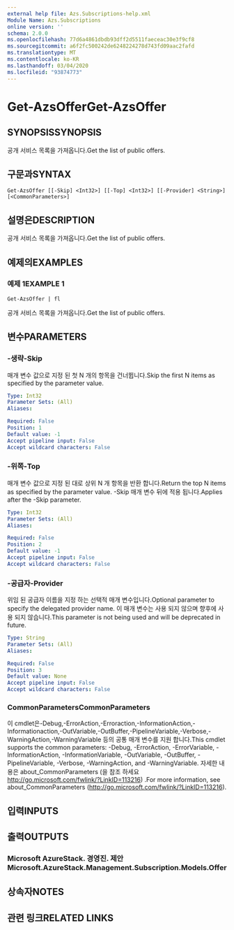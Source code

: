 ```yaml
---
external help file: Azs.Subscriptions-help.xml
Module Name: Azs.Subscriptions
online version: ''
schema: 2.0.0
ms.openlocfilehash: 77d6a4861dbdb93dff2d5511faeceac30e3f9cf8
ms.sourcegitcommit: a6f2fc500242de6248224278d743fd09aac2fafd
ms.translationtype: MT
ms.contentlocale: ko-KR
ms.lasthandoff: 03/04/2020
ms.locfileid: "93874773"
---
```

# <span data-ttu-id="0a7af-101">Get-AzsOffer</span><span class="sxs-lookup"><span data-stu-id="0a7af-101">Get-AzsOffer</span></span>

## <span data-ttu-id="0a7af-102">SYNOPSIS</span><span class="sxs-lookup"><span data-stu-id="0a7af-102">SYNOPSIS</span></span>
<span data-ttu-id="0a7af-103">공개 서비스 목록을 가져옵니다.</span><span class="sxs-lookup"><span data-stu-id="0a7af-103">Get the list of public offers.</span></span>

## <span data-ttu-id="0a7af-104">구문과</span><span class="sxs-lookup"><span data-stu-id="0a7af-104">SYNTAX</span></span>

```
Get-AzsOffer [[-Skip] <Int32>] [[-Top] <Int32>] [[-Provider] <String>] [<CommonParameters>]
```

## <span data-ttu-id="0a7af-105">설명은</span><span class="sxs-lookup"><span data-stu-id="0a7af-105">DESCRIPTION</span></span>
<span data-ttu-id="0a7af-106">공개 서비스 목록을 가져옵니다.</span><span class="sxs-lookup"><span data-stu-id="0a7af-106">Get the list of public offers.</span></span>

## <span data-ttu-id="0a7af-107">예제의</span><span class="sxs-lookup"><span data-stu-id="0a7af-107">EXAMPLES</span></span>

### <span data-ttu-id="0a7af-108">예제 1</span><span class="sxs-lookup"><span data-stu-id="0a7af-108">EXAMPLE 1</span></span>
```
Get-AzsOffer | fl
```

<span data-ttu-id="0a7af-109">공개 서비스 목록을 가져옵니다.</span><span class="sxs-lookup"><span data-stu-id="0a7af-109">Get the list of public offers.</span></span>

## <span data-ttu-id="0a7af-110">변수</span><span class="sxs-lookup"><span data-stu-id="0a7af-110">PARAMETERS</span></span>

### <span data-ttu-id="0a7af-111">-생략</span><span class="sxs-lookup"><span data-stu-id="0a7af-111">-Skip</span></span>
<span data-ttu-id="0a7af-112">매개 변수 값으로 지정 된 첫 N 개의 항목을 건너뜁니다.</span><span class="sxs-lookup"><span data-stu-id="0a7af-112">Skip the first N items as specified by the parameter value.</span></span>

```yaml
Type: Int32
Parameter Sets: (All)
Aliases:

Required: False
Position: 1
Default value: -1
Accept pipeline input: False
Accept wildcard characters: False
```

### <span data-ttu-id="0a7af-113">-위쪽</span><span class="sxs-lookup"><span data-stu-id="0a7af-113">-Top</span></span>
<span data-ttu-id="0a7af-114">매개 변수 값으로 지정 된 대로 상위 N 개 항목을 반환 합니다.</span><span class="sxs-lookup"><span data-stu-id="0a7af-114">Return the top N items as specified by the parameter value.</span></span>
<span data-ttu-id="0a7af-115">-Skip 매개 변수 뒤에 적용 됩니다.</span><span class="sxs-lookup"><span data-stu-id="0a7af-115">Applies after the -Skip parameter.</span></span>

```yaml
Type: Int32
Parameter Sets: (All)
Aliases:

Required: False
Position: 2
Default value: -1
Accept pipeline input: False
Accept wildcard characters: False
```

### <span data-ttu-id="0a7af-116">-공급자</span><span class="sxs-lookup"><span data-stu-id="0a7af-116">-Provider</span></span>
<span data-ttu-id="0a7af-117">위임 된 공급자 이름을 지정 하는 선택적 매개 변수입니다.</span><span class="sxs-lookup"><span data-stu-id="0a7af-117">Optional parameter to specify the delegated provider name.</span></span> <span data-ttu-id="0a7af-118">이 매개 변수는 사용 되지 않으며 향후에 사용 되지 않습니다.</span><span class="sxs-lookup"><span data-stu-id="0a7af-118">This parameter is not being used and will be deprecated in future.</span></span>

```yaml
Type: String
Parameter Sets: (All)
Aliases:

Required: False
Position: 3
Default value: None
Accept pipeline input: False
Accept wildcard characters: False
```

### <span data-ttu-id="0a7af-119">CommonParameters</span><span class="sxs-lookup"><span data-stu-id="0a7af-119">CommonParameters</span></span>
<span data-ttu-id="0a7af-120">이 cmdlet은-Debug,-ErrorAction,-Erroraction,-InformationAction,-Informationaction,-OutVariable,-OutBuffer,-PipelineVariable,-Verbose,-WarningAction,-WarningVariable 등의 공통 매개 변수를 지원 합니다.</span><span class="sxs-lookup"><span data-stu-id="0a7af-120">This cmdlet supports the common parameters: -Debug, -ErrorAction, -ErrorVariable, -InformationAction, -InformationVariable, -OutVariable, -OutBuffer, -PipelineVariable, -Verbose, -WarningAction, and -WarningVariable.</span></span> <span data-ttu-id="0a7af-121">자세한 내용은 about_CommonParameters (을 참조 하세요 http://go.microsoft.com/fwlink/?LinkID=113216) .</span><span class="sxs-lookup"><span data-stu-id="0a7af-121">For more information, see about_CommonParameters (http://go.microsoft.com/fwlink/?LinkID=113216).</span></span>

## <span data-ttu-id="0a7af-122">입력</span><span class="sxs-lookup"><span data-stu-id="0a7af-122">INPUTS</span></span>

## <span data-ttu-id="0a7af-123">출력</span><span class="sxs-lookup"><span data-stu-id="0a7af-123">OUTPUTS</span></span>

### <span data-ttu-id="0a7af-124">Microsoft AzureStack. 경영진. 제안</span><span class="sxs-lookup"><span data-stu-id="0a7af-124">Microsoft.AzureStack.Management.Subscription.Models.Offer</span></span>

## <span data-ttu-id="0a7af-125">상속자</span><span class="sxs-lookup"><span data-stu-id="0a7af-125">NOTES</span></span>

## <span data-ttu-id="0a7af-126">관련 링크</span><span class="sxs-lookup"><span data-stu-id="0a7af-126">RELATED LINKS</span></span>
